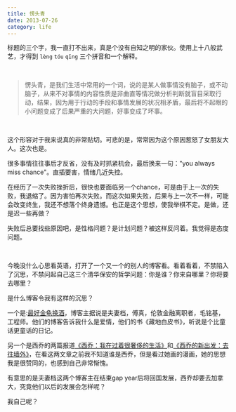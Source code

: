 ```yaml
---
title: 愣头青
date: 2013-07-26 
category: life
---
```


标题的三个字，我一直打不出来，真是个没有自知之明的家伙。使用上十八般武艺，才得到 `lèng` `tóu` `qīng` 三个拼音和一个解释。
<!-- excerpt -->

<br>

>愣头青，是我们生活中常用的一个词，说的是某人做事情没有脑子，或不动脑子，从来不对事情的内容性质是非曲直等情况做分析判断就盲目采取行动，结果，因为用于行动的手段和事情发展的状况相矛盾，最后将不起眼的小问题变成了后果严重的大问题，好事变成了坏事。
	
<br>

这个形容对于我来说真的非常贴切。可悲的是，常常因为这个原因惹怒了女朋友大人。这次也是。

很多事情往往事后才反省，没有及时抓紧机会，最后换来一句："you always miss chance"。直插要害，情绪几近失控。

在经历了一次失败挫折后，很快也要面临另一个chance，可是由于上一次的失败，我退缩了。因为害怕再次失败。而这次如果失败，后果与上一次不一样，可能会改变终生，我还不想落个终身遗憾。也正是这个思想，使我举棋不定。是做，还是迟一些再做？

失败后总要找些原因吧，是性格问题？是计划问题？被这样反问着。我觉得是态度问题。

<br>

今晚没什么心思看英语，打开了一个又一个的别人的博客看。看着看着，不禁陷入了沉思，不禁问起自己这三个清华保安的哲学问题：你是谁？你来自哪里？你将要去哪里？

是什么博客令我有这样的沉思？


一个是:[最好金龟换酒][2]，博客主据说是夫妻档，傅真，伦敦金融离职者，毛铭基，工程师。他们的博客告诉我什么是爱情，他们的书《藏地白皮书》，听说是个比童话更童话的日记。

另一个是西乔的两篇报道[《西乔：我在过着很奢侈的生活》][3]和[《西乔的新出发：去往墙外》][4]，在看这两文章之前我不知道谁是西乔，但是看过她画的漫画，她的思想我是很赞同的，也感到自己非常惭愧。

有意思的是夫妻档这两个博客主在结束gap year后将回国发展，西乔却要去加拿大，究竟他们以后的发展会怎样呢？

我自己呢？

[1]: http://coolshell.cn/articles/10217.html
[2]: http://fz0512.com/
[3]: http://www.china30s.com/1340.html
[4]: http://www.china30s.com/7489.html
